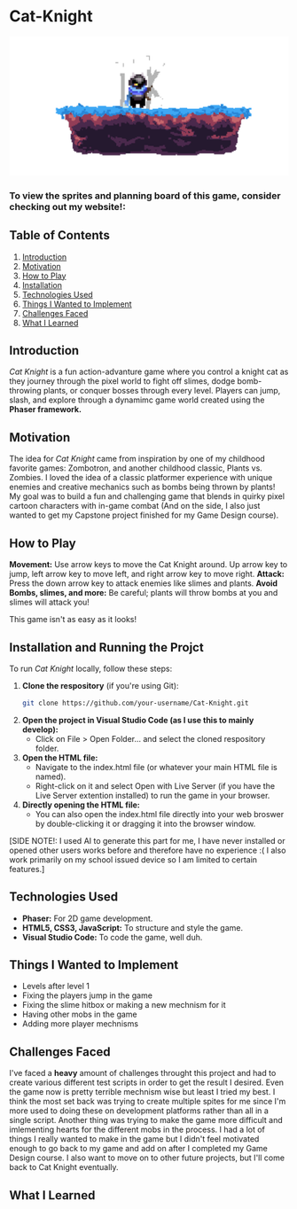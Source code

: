 # Cat-Knight
![Cat Knight](https://github.com/ADreadfulReality/Cat-Knight/blob/main/Knight%20Cat%20(2).png?raw=true)

### To view the sprites and planning board of this game, consider checking out my website!: 


## Table of Contents
1. [Introduction](#introduction)
2. [Motivation](#motivation)
3. [How to Play](#how-to-play)
4. [Installation](#installation-and-running-the-project)
5. [Technologies Used](#Technologies-used)
6. [Things I Wanted to Implement](#Things-I-Wanted-to-Implement)
7. [Challenges Faced](#Challenges-Faced)
8. [What I Learned](#What-I-Learned)

## Introduction
_Cat Knight_ is a fun action-advanture game where you control a knight cat as they journey through the pixel world to fight off slimes, dodge bomb-throwing plants, or conquer bosses through every level. Players can jump, slash, and explore through a dynamimc game world created using the **Phaser framework.**


## Motivation
The idea for _Cat Knight_ came from inspiration by one of my childhood favorite games: Zombotron, and another childhood classic, Plants vs. Zombies. I loved the idea of a classic platformer experience with unique enemies and creative mechanics such as bombs being thrown by plants! My goal was to build a fun and challenging game that blends in quirky pixel cartoon characters with in-game combat (And on the side, I also just wanted to get my Capstone project finished for my Game Design course).


## How to Play
**Movement:** Use arrow keys to move the Cat Knight around. Up arrow key to jump, left arrow key to move left, and right arrow key to move right.
**Attack:** Press the down arrow key to attack enemies like slimes and plants.
**Avoid Bombs, slimes, and more:** Be careful; plants will throw bombs at you and slimes will attack you!

This game isn't as easy as it looks!


## Installation and Running the Projct
To run _Cat Knight_ locally, follow these steps:
1. **Clone the respository** (if you're using Git):
   ```bash
   git clone https://github.com/your-username/Cat-Knight.git
2. **Open the project in Visual Studio Code (as I use this to mainly develop):**
   - Click on File > Open Folder... and select the cloned respository folder.
3. **Open the HTML file:**
   - Navigate to the index.html file (or whatever your main HTML file is named).
   - Right-click on it and select Open with Live Server (if you have the Live Server extention installed) to run the game in your browser.
4. **Directly opening the HTML file:**
   - You can also open the index.html file directly into your web broswer by double-clicking it or dragging it into the browser window.

  [SIDE NOTE!: I used AI to generate this part for me, I have never installed or opened other users works before and therefore have no experience :( I also work primarily on my school issued device so I am limited to certain features.]


## Technologies Used
- **Phaser:** For 2D game development.
- **HTML5, CSS3, JavaScript:** To structure and style the game.
- **Visual Studio Code:** To code the game, well duh.

## Things I Wanted to Implement
- Levels after level 1
- Fixing the players jump in the game
- Fixing the slime hitbox or making a new mechnism for it
- Having other mobs in the game
- Adding more player mechnisms

## Challenges Faced
I've faced a **heavy** amount of challenges throught this project and had to create various different test scripts in order to get the result I desired. Even the game now is pretty terrible mechnism wise but least I tried my best. I think the most set back was trying to create multiple spites for me since I'm more used to doing these on development platforms rather than all in a single script. Another thing was trying to make the game more difficult and imlementing hearts for the different mobs in the process. I had a lot of things I really wanted to make in the game but I didn't feel motivated enough to go back to my game and add on after I completed my Game Design course. I also want to move on to other future projects, but I'll come back to Cat Knight eventually.

## What I Learned
